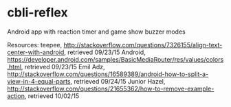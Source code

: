 # cbli-reflex
Android app with reaction timer and game show buzzer modes

Resources:
teepee, http://stackoverflow.com/questions/7326155/align-text-center-with-android, retrieved 09/23/15
Android, https://developer.android.com/samples/BasicMediaRouter/res/values/colors.html, retrieved 09/23/15
Emil Adz, http://stackoverflow.com/questions/16589389/android-how-to-split-a-view-in-4-equal-parts, retrieved 09/24/15
Junior Hazel, http://stackoverflow.com/questions/21655362/how-to-remove-example-action, retrieved 10/02/15
